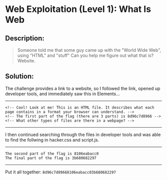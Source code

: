 # Web Exploitation (Level 1): What Is Web
## Description: 
>Someone told me that some guy came up with the "World Wide Web", using "HTML" and "stuff" Can you help me figure out what that is? Website.
## Solution:
The challenge provides a link to a website, so I followed the link, opened up developer tools, and immediately saw this in Elements... 
***
    <!-- Cool! Look at me! This is an HTML file. It describes what each page contains in a format your browser can understand. -->
    <!-- The first part of the flag (there are 3 parts) is 8d96c7d8966 -->
    <!-- What other types of files are there in a webpage? -->
***
I then continued searching through the files in developer tools and was able to find the follwing in hacker.css and script.js.
***
    The second part of the flag is 8106eabacc0
    The final part of the flag is 3b680682297
***
Put it all together: `8d96c7d89668106eabacc03b680682297` 
